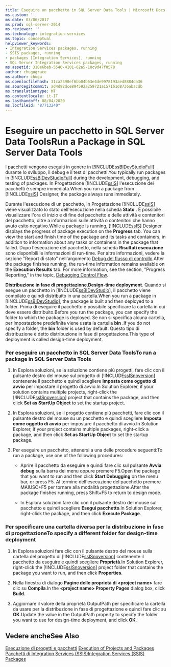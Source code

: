 ```yaml
---
title: Eseguire un pacchetto in SQL Server Data Tools | Microsoft Docs
ms.custom: ''
ms.date: 03/06/2017
ms.prod: sql-server-2014
ms.reviewer: ''
ms.technology: integration-services
ms.topic: conceptual
helpviewer_keywords:
- Integration Services packages, running
- SSIS packages, running
- packages [Integration Services], running
- SQL Server Integration Services packages, running
ms.assetid: 318e6beb-5540-4101-82a5-18c9d47f0570
author: chugugrace
ms.author: chugu
ms.openlocfilehash: 31ca2390ef6bb04b63e4de9978193aed8884da36
ms.sourcegitcommit: ad4d92dce894592a259721a1571b1d8736abacdb
ms.translationtype: MT
ms.contentlocale: it-IT
ms.lasthandoff: 08/04/2020
ms.locfileid: "87713240"
---
```

# <a name="run-a-package-in-sql-server-data-tools"></a><span data-ttu-id="8c260-102">Eseguire un pacchetto in SQL Server Data Tools</span><span class="sxs-lookup"><span data-stu-id="8c260-102">Run a Package in SQL Server Data Tools</span></span>
  <span data-ttu-id="8c260-103">I pacchetti vengono eseguiti in genere in [!INCLUDE[ssBIDevStudioFull](../includes/ssbidevstudiofull-md.md)] durante lo sviluppo, il debug e il test di pacchetti.</span><span class="sxs-lookup"><span data-stu-id="8c260-103">You typically run packages in [!INCLUDE[ssBIDevStudioFull](../includes/ssbidevstudiofull-md.md)] during the development, debugging, and testing of packages.</span></span> <span data-ttu-id="8c260-104">In Progettazione [!INCLUDE[ssIS](../includes/ssis-md.md)] l'esecuzione dei pacchetti è sempre immediata.</span><span class="sxs-lookup"><span data-stu-id="8c260-104">When you run a package from [!INCLUDE[ssIS](../includes/ssis-md.md)] Designer, the package always runs immediately.</span></span>  
  
 <span data-ttu-id="8c260-105">Durante l'esecuzione di un pacchetto, in Progettazione [!INCLUDE[ssIS](../includes/ssis-md.md)] viene visualizzato lo stato dell'esecuzione nella scheda **Stato** . È possibile visualizzare l'ora di inizio e di fine del pacchetto e delle attività e contenitori del pacchetto, oltre a informazioni sulle attività o contenitori che hanno avuto esito negativo.</span><span class="sxs-lookup"><span data-stu-id="8c260-105">While a package is running, [!INCLUDE[ssIS](../includes/ssis-md.md)] Designer displays the progress of package execution on the **Progress** tab. You can view the start and finish time of the package and its tasks and containers, in addition to information about any tasks or containers in the package that failed.</span></span> <span data-ttu-id="8c260-106">Dopo l'esecuzione del pacchetto, nella scheda **Risultati esecuzione** sono disponibili le informazioni di run-time. Per altre informazioni, vedere la sezione "Report di stato" nell'argomento [Debug del flusso di controllo](control-flow/control-flow.md).</span><span class="sxs-lookup"><span data-stu-id="8c260-106">After the package finishes running, the run-time information remains available on the **Execution Results** tab. For more information, see the section, "Progress Reporting," in the topic, [Debugging Control Flow](control-flow/control-flow.md).</span></span>  
  
 <span data-ttu-id="8c260-107">**Distribuzione in fase di progettazione**.</span><span class="sxs-lookup"><span data-stu-id="8c260-107">**Design-time deployment**.</span></span> <span data-ttu-id="8c260-108">Quando si esegue un pacchetto in [!INCLUDE[ssBIDevStudio](../includes/ssbidevstudio-md.md)], il pacchetto viene compilato e quindi distribuito in una cartella.</span><span class="sxs-lookup"><span data-stu-id="8c260-108">When you run a package in [!INCLUDE[ssBIDevStudio](../includes/ssbidevstudio-md.md)], the package is built and then deployed to a folder.</span></span> <span data-ttu-id="8c260-109">Prima di eseguire il pacchetto è possibile specificare la cartella in cui deve essere distribuito.</span><span class="sxs-lookup"><span data-stu-id="8c260-109">Before you run the package, you can specify the folder to which the package is deployed.</span></span> <span data-ttu-id="8c260-110">Se non si specifica alcuna cartella, per impostazione predefinita viene usata la cartella **bin** .</span><span class="sxs-lookup"><span data-stu-id="8c260-110">If you do not specify a folder, the **bin** folder is used by default.</span></span> <span data-ttu-id="8c260-111">Questo tipo di distribuzione è detto distribuzione in fase di progettazione.</span><span class="sxs-lookup"><span data-stu-id="8c260-111">This type of deployment is called design-time deployment.</span></span>  
  
### <a name="to-run-a-package-in-sql-server-data-tools"></a><span data-ttu-id="8c260-112">Per eseguire un pacchetto in SQL Server Data Tools</span><span class="sxs-lookup"><span data-stu-id="8c260-112">To run a package in SQL Server Data Tools</span></span>  
  
1.  <span data-ttu-id="8c260-113">In Esplora soluzioni, se la soluzione contiene più progetti, fare clic con il pulsante destro del mouse sul progetto di [!INCLUDE[ssISnoversion](../includes/ssisnoversion-md.md)] contenente il pacchetto e quindi scegliere **Imposta come oggetto di avvio** per impostare il progetto di avvio.</span><span class="sxs-lookup"><span data-stu-id="8c260-113">In Solution Explorer, if your solution contains multiple projects, right-click the [!INCLUDE[ssISnoversion](../includes/ssisnoversion-md.md)] project that contains the package, and then click **Set as StartUp Object** to set the startup project.</span></span>  
  
2.  <span data-ttu-id="8c260-114">In Esplora soluzioni, se il progetto contiene più pacchetti, fare clic con il pulsante destro del mouse su un pacchetto e quindi scegliere **Imposta come oggetto di avvio** per impostare il pacchetto di avvio.</span><span class="sxs-lookup"><span data-stu-id="8c260-114">In Solution Explorer, if your project contains multiple packages, right-click a package, and then click **Set as StartUp Object** to set the startup package.</span></span>  
  
3.  <span data-ttu-id="8c260-115">Per eseguire un pacchetto, attenersi a una delle procedure seguenti:</span><span class="sxs-lookup"><span data-stu-id="8c260-115">To run a package, use one of the following procedures:</span></span>  
  
    -   <span data-ttu-id="8c260-116">Aprire il pacchetto da eseguire e quindi fare clic sul pulsante **Avvia debug** sulla barra dei menu oppure premere F5.</span><span class="sxs-lookup"><span data-stu-id="8c260-116">Open the package that you want to run and then click **Start Debugging** on the menu bar, or press F5.</span></span> <span data-ttu-id="8c260-117">Al termine dell'esecuzione del pacchetto premere MAIUSC+F5 per tornare alla modalità progettazione.</span><span class="sxs-lookup"><span data-stu-id="8c260-117">After the package finishes running, press Shift+F5 to return to design mode.</span></span>  
  
    -   <span data-ttu-id="8c260-118">In Esplora soluzioni fare clic con il pulsante destro del mouse sul pacchetto e quindi scegliere **Esegui pacchetto**.</span><span class="sxs-lookup"><span data-stu-id="8c260-118">In Solution Explorer, right-click the package, and then click **Execute Package**.</span></span>  
  
### <a name="to-specify-a-different-folder-for-design-time-deployment"></a><span data-ttu-id="8c260-119">Per specificare una cartella diversa per la distribuzione in fase di progettazione</span><span class="sxs-lookup"><span data-stu-id="8c260-119">To specify a different folder for design-time deployment</span></span>  
  
1.  <span data-ttu-id="8c260-120">In Esplora soluzioni fare clic con il pulsante destro del mouse sulla cartella del progetto di [!INCLUDE[ssISnoversion](../includes/ssisnoversion-md.md)] contenente il pacchetto da eseguire e quindi scegliere **Proprietà**.</span><span class="sxs-lookup"><span data-stu-id="8c260-120">In Solution Explorer, right-click the [!INCLUDE[ssISnoversion](../includes/ssisnoversion-md.md)] project folder that contains the package you want to run, and then click **Properties**.</span></span>  
  
2.  <span data-ttu-id="8c260-121">Nella finestra di dialogo **Pagine delle proprietà di \<project name>** fare clic su **Compila**.</span><span class="sxs-lookup"><span data-stu-id="8c260-121">In the **\<project name> Property Pages** dialog box, click **Build**.</span></span>  
  
3.  <span data-ttu-id="8c260-122">Aggiornare il valore della proprietà OutputPath per specificare la cartella da usare per la distribuzione in fase di progettazione e quindi fare clic su **OK**.</span><span class="sxs-lookup"><span data-stu-id="8c260-122">Update the value in the OutputPath property to specify the folder you want to use for design-time deployment, and click **OK**.</span></span>  
  
## <a name="see-also"></a><span data-ttu-id="8c260-123">Vedere anche</span><span class="sxs-lookup"><span data-stu-id="8c260-123">See Also</span></span>  
 <span data-ttu-id="8c260-124">[Esecuzione di progetti e pacchetti](packages/run-integration-services-ssis-packages.md) </span><span class="sxs-lookup"><span data-stu-id="8c260-124">[Execution of Projects and Packages](packages/run-integration-services-ssis-packages.md) </span></span>  
 [<span data-ttu-id="8c260-125">Pacchetti di Integration Services &#40;SSIS&#41;</span><span class="sxs-lookup"><span data-stu-id="8c260-125">Integration Services &#40;SSIS&#41; Packages</span></span>](../../2014/integration-services/integration-services-ssis-packages.md)  
  
  
